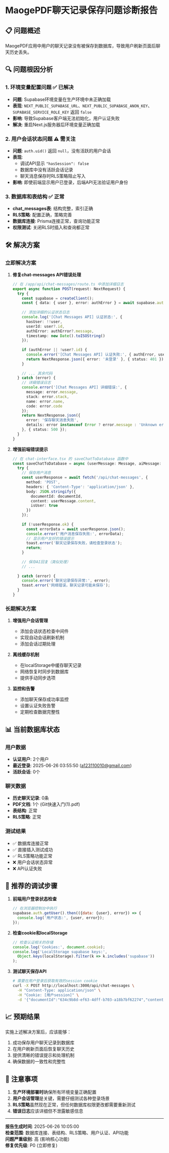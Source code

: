 # MaogePDF聊天记录保存问题诊断报告

## 📋 问题概述

MaogePDF应用中用户的聊天记录没有被保存到数据库，导致用户刷新页面后聊天历史丢失。

## 🔍 问题根因分析

### 1. 环境变量配置问题 ✅ **已解决**
- **问题**: Supabase环境变量在生产环境中未正确加载
- **表现**: `NEXT_PUBLIC_SUPABASE_URL`、`NEXT_PUBLIC_SUPABASE_ANON_KEY`、`SUPABASE_SERVICE_ROLE_KEY` 返回 `false`
- **影响**: 导致Supabase客户端无法初始化，用户认证失败
- **解决**: 重启Next.js服务器后环境变量正确加载

### 2. 用户会话状态问题 ⚠️ **需关注**
- **问题**: `auth.uid()` 返回 `null`，没有活跃的用户会话
- **表现**: 
  - 调试API显示 `"hasSession": false`
  - 数据库中没有活跃会话记录
  - 聊天消息保存时RLS策略阻止写入
- **影响**: 即使前端显示用户已登录，后端API无法验证用户身份

### 3. 数据库和表结构 ✅ **正常**
- **chat_messages表**: 结构完整，索引正确
- **RLS策略**: 配置正确，策略完善
- **数据库连接**: Prisma连接正常，查询功能正常
- **权限测试**: 关闭RLS时插入和查询都正常

## 🛠️ 解决方案

### 立即解决方案

1. **修复chat-messages API错误处理**
   ```typescript
   // 在 /app/api/chat-messages/route.ts 中添加详细日志
   export async function POST(request: NextRequest) {
     try {
       const supabase = createClient();
       const { data: { user }, error: authError } = await supabase.auth.getUser();
       
       // 添加详细的认证状态日志
       console.log('[Chat Messages API] 认证状态:', {
         hasUser: !!user,
         userId: user?.id,
         authError: authError?.message,
         timestamp: new Date().toISOString()
       });
       
       if (authError || !user?.id) {
         console.error('[Chat Messages API] 认证失败:', { authError, user: !!user });
         return NextResponse.json({ error: '未登录' }, { status: 401 });
       }
       
       // ... 其余代码
     } catch (error) {
       // 详细错误日志
       console.error('[Chat Messages API] 详细错误:', {
         message: error.message,
         stack: error.stack,
         name: error.name,
         code: error.code
       });
       return NextResponse.json({ 
         error: '保存聊天消息失败',
         details: error instanceof Error ? error.message : 'Unknown error'
       }, { status: 500 });
     }
   }
   ```

2. **增强前端错误提示**
   ```typescript
   // 在 chat-interface.tsx 的 saveChatToDatabase 函数中
   const saveChatToDatabase = async (userMessage: Message, aiMessage: Message) => {
     try {
       // 保存用户消息
       const userResponse = await fetch('/api/chat-messages', {
         method: 'POST',
         headers: { 'Content-Type': 'application/json' },
         body: JSON.stringify({
           documentId: documentId,
           content: userMessage.content,
           isUser: true
         })
       });
       
       if (!userResponse.ok) {
         const errorData = await userResponse.json();
         console.error('用户消息保存失败:', errorData);
         // 显示用户友好的错误提示
         toast.error('聊天记录保存失败，请检查登录状态');
         return;
       }
       
       // 保存AI回复（类似处理）
       // ...
       
     } catch (error) {
       console.error('聊天记录保存异常:', error);
       toast.error('网络错误，聊天记录可能未保存');
     }
   }
   ```

### 长期解决方案

1. **增强用户会话管理**
   - 添加会话状态检查中间件
   - 实现自动会话刷新机制
   - 添加会话过期处理

2. **离线缓存机制**
   - 在localStorage中缓存聊天记录
   - 网络恢复时同步到数据库
   - 提供手动同步选项

3. **监控和告警**
   - 添加聊天保存成功率监控
   - 设置认证失败告警
   - 定期检查数据完整性

## 📊 当前数据库状态

### 用户数据
- **认证用户**: 2个用户
- **最近登录**: 2025-06-26 03:55:50 (a123110010@gmail.com)
- **活跃会话**: 0个

### 聊天数据
- **历史聊天记录**: 0条
- **PDF文档**: 1个 (Git快速入门(1).pdf)
- **表结构**: 正常
- **RLS策略**: 正常

### 测试结果
- ✅ 数据库连接正常
- ✅ 直接插入测试成功
- ✅ RLS策略功能正常
- ❌ 用户会话状态异常
- ❌ API认证失败

## 🔧 推荐的调试步骤

1. **前端用户登录状态检查**
   ```javascript
   // 在浏览器控制台中执行
   supabase.auth.getUser().then(({data: {user}, error}) => {
     console.log('用户状态:', {user, error});
   });
   ```

2. **检查cookie和localStorage**
   ```javascript
   // 检查认证相关的存储
   console.log('Cookies:', document.cookie);
   console.log('LocalStorage supabase keys:', 
     Object.keys(localStorage).filter(k => k.includes('supabase'))
   );
   ```

3. **测试聊天保存API**
   ```bash
   # 需要在用户登录后获取有效的session cookie
   curl -X POST http://localhost:3000/api/chat-messages \
     -H "Content-Type: application/json" \
     -H "Cookie: [用户session]" \
     -d '{"documentId":"634c9b8d-ef63-4dff-b703-a18b7bf62274","content":"测试消息","isUser":true}'
   ```

## 📈 预期结果

实施上述解决方案后，应该能够：
1. 成功保存用户聊天记录到数据库
2. 在用户刷新页面后恢复聊天历史
3. 提供清晰的错误提示和处理机制
4. 确保数据的一致性和完整性

## 🚨 注意事项

1. **生产环境部署时**确保所有环境变量正确配置
2. **用户会话管理**是关键，需要仔细测试各种登录场景
3. **RLS策略**虽然现在正常，但任何数据库权限更改都需要重新测试
4. **错误日志**应该详细但不泄露敏感信息

---

**报告生成时间**: 2025-06-26 10:05:00  
**检查范围**: 数据库连接、表结构、RLS策略、用户认证、API功能  
**问题严重级别**: 高 (影响核心功能)  
**修复优先级**: P0 (立即修复)